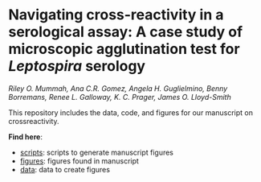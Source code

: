 # Navigating cross-reactivity in a serological assay: A case study of microscopic agglutination test for *Leptospira* serology


*Riley O. Mummah, Ana C.R. Gomez, Angela H. Guglielmino, Benny Borremans, Renee L. Galloway, K. C. Prager, James O. Lloyd-Smith*


This repository includes the data, code, and figures for our manuscript on crossreactivity.

**Find here**:

  - [scripts](/scripts): scripts to generate manuscript figures
  - [figures](/figures): figures found in manuscript
  - [data](/data): data to create figures

